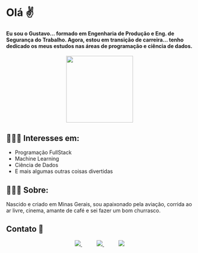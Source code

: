 # Olá ✌️ 

#### Eu sou o Gustavo... formado em Engenharia de Produção e Eng. de Segurança do Trabalho. Agora, estou em transição de carreira... tenho dedicado os meus estudos nas áreas de programação e ciência de dados.

<p align="center">
  <img align="center" height="180" src="https://github-readme-stats-anuraghazra1.vercel.app/api/top-langs/?username=guftrindade&layout=compact&theme=default" />
</p>

## 👨🏼‍💻 Interesses em:
- Programação FullStack
- Machine Learning
- Ciência de Dados
- E mais algumas outras coisas divertidas


## 👨🏻‍✈️ Sobre:
Nascido e criado em Minas Gerais, sou apaixonado pela aviação, corrida ao ar livre, cinema, amante de café e sei fazer um bom churrasco.

## Contato :iphone:

<p align="center">
    <a href="https://github.com/guftrindade">
        <img  src="https://img.shields.io/badge/github-%23100000.svg?&style=for-the-badge&logo=github&logoColor=white&link=mailto:https://github.com/guftrindade">
    </a>
    &nbsp;&nbsp;&nbsp;&nbsp;&nbsp;&nbsp;&nbsp;&nbsp;&nbsp;
    <a href="mailto:gustavoferreiratrindade@gmail.com">
        <img src="https://img.shields.io/badge/gmail-D14836?&style=for-the-badge&logo=gmail&logoColor=white&link=mailto:gustavoferreiratrindade@gmail.com">
    </a>
    &nbsp;&nbsp;&nbsp;&nbsp;&nbsp;&nbsp;&nbsp;&nbsp;&nbsp;
    <a href="https://www.linkedin.com/in/gustavoftrindade/">
        <img src="https://img.shields.io/badge/linkedin-%230077B5.svg?&style=for-the-badge&logo=linkedin&logoColor=white&link=mailto:https://www.linkedin.com/in/gustavoftrindade/">
    </a>
</p>
